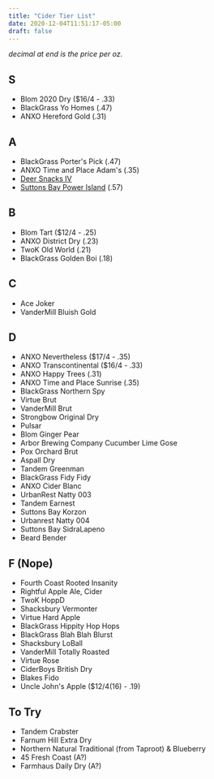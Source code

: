 ```yaml
---
title: "Cider Tier List"
date: 2020-12-04T11:51:17-05:00
draft: false
---
```


_decimal at end is the price per oz._

## S
* Blom 2020 Dry ($16/4 - .33)
* BlackGrass Yo Homes (.47)
* ANXO Hereford Gold (.31)

## A
* BlackGrass Porter's Pick (.47)
* ANXO Time and Place Adam's (.35)
* [Deer Snacks IV](https://www.shacksbury.com/shop/deer-snack-iv-return-of-the-snack)
* [Suttons Bay Power Island](https://vinoshipper.com/shop/suttons_bay_ciders/power_island_33112?list=) (.57)

## B
* Blom Tart ($12/4 - .25)
* ANXO District Dry (.23)
* TwoK Old World (.21)
* BlackGrass Golden Boi (.18)

## C
* Ace Joker
* VanderMill Bluish Gold

## D
* ANXO Nevertheless ($17/4 - .35)
* ANXO Transcontinental ($16/4 - .33)
* ANXO Happy Trees (.31)
* ANXO Time and Place Sunrise (.35)
* BlackGrass Northern Spy
* Virtue Brut
* VanderMill Brut
* Strongbow Original Dry
* Pulsar
* Blom Ginger Pear
* Arbor Brewing Company Cucumber Lime Gose
* Pox Orchard Brut
* Aspall Dry
* Tandem Greenman
* BlackGrass Fidy Fidy
* ANXO Cider Blanc
* UrbanRest Natty 003
* Tandem Earnest
* Suttons Bay Korzon
* Urbanrest Natty 004
* Suttons Bay SidraLapeno
* Beard Bender

## F (Nope)
* Fourth Coast Rooted Insanity
* Rightful Apple Ale, Cider
* TwoK HoppD
* Shacksbury Vermonter
* Virtue Hard Apple
* BlackGrass Hippity Hop Hops
* BlackGrass Blah Blah Blurst
* Shacksbury LoBall
* VanderMill Totally Roasted
* Virtue Rose
* CiderBoys British Dry
* Blakes Fido
* Uncle John's Apple ($12/4(16) - .19)

## To Try
* Tandem Crabster
* Farnum Hill Extra Dry
* Northern Natural Traditional (from Taproot) & Blueberry
* 45 Fresh Coast (A?)
* Farmhaus Daily Dry (A?)
